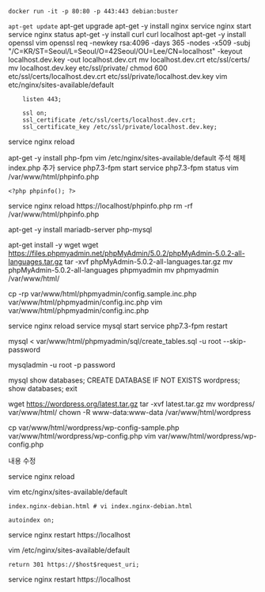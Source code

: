 `docker run -it -p 80:80 -p 443:443 debian:buster`

`apt-get update`
apt-get upgrade
apt-get -y install nginx
service nginx start
service nginx status
apt-get -y install curl
curl localhost
apt-get -y install openssl vim
openssl req -newkey rsa:4096 -days 365 -nodes -x509 -subj "/C=KR/ST=Seoul/L=Seoul/O=42Seoul/OU=Lee/CN=localhost" -keyout localhost.dev.key -out localhost.dev.crt
mv localhost.dev.crt etc/ssl/certs/
mv localhost.dev.key etc/ssl/private/
chmod 600 etc/ssl/certs/localhost.dev.crt etc/ssl/private/localhost.dev.key <!--위치 cd / 인지 확인-->
vim etc/nginx/sites-available/default <!--한 후 set nu-->
<!--40번째 줄에 추가하기-->
```
	listen 443;

	ssl on;
	ssl_certificate /etc/ssl/certs/localhost.dev.crt;
	ssl_certificate_key /etc/ssl/private/localhost.dev.key;
```
service nginx reload <!--한 후 https://localhost 들어가서 NET::ERR_CERT_INVALID 누르고 thisisunsafe 입력-->



apt-get -y install php-fpm
vim /etc/nginx/sites-available/default <!-- :set nu -->
주석 해제 <!--63, 66, 69, -->
index.php 추가 <!-- 50번 째 줄-->
service php7.3-fpm start
service php7.3-fpm status
vim /var/www/html/phpinfo.php
```
<?php phpinfo(); ?>
```
service nginx reload
https://localhost/phpinfo.php
rm -rf /var/www/html/phpinfo.php


apt-get -y install mariadb-server php-mysql

apt-get install -y wget
wget https://files.phpmyadmin.net/phpMyAdmin/5.0.2/phpMyAdmin-5.0.2-all-languages.tar.gz
tar -xvf phpMyAdmin-5.0.2-all-languages.tar.gz
mv phpMyAdmin-5.0.2-all-languages phpmyadmin
mv phpmyadmin /var/www/html/

cp -rp var/www/html/phpmyadmin/config.sample.inc.php var/www/html/phpmyadmin/config.inc.php
vim var/www/html/phpmyadmin/config.inc.php
<!-- blowfish 암호(2번링크) 생성해서 18번째 줄에 붙여넣기-->

service nginx reload
service mysql start
service php7.3-fpm restart

mysql < var/www/html/phpmyadmin/sql/create_tables.sql -u root --skip-password

mysqladmin -u root -p password <!-- 엔터, 패스워드, 패스워드 확인-->

mysql <!--하면 MariaDB로 들어가짐-->
show databases;
CREATE DATABASE IF NOT EXISTS wordpress;
show databases;
exit

wget https://wordpress.org/latest.tar.gz
tar -xvf latest.tar.gz
mv wordpress/ var/www/html/
chown -R www-data:www-data /var/www/html/wordpress

cp var/www/html/wordpress/wp-config-sample.php var/www/html/wordpress/wp-config.php
vim var/www/html/wordpress/wp-config.php <!-- 한 후 :set nu -->
<!--23, 26, 29, 32, 35, 38 번째 줄 확인-->
내용 수정

service nginx reload

vim etc/nginx/sites-available/default
<!--50번 째 줄에서 삭제 or  cd /var/www/html에 있는 파일 자체 삭제-->
```
index.nginx-debian.html # vi index.nginx-debian.html
```
<!--57번 째 줄에 추가-->
```
autoindex on;
```
service nginx restart
https://localhost <!--들어가면 index page 나옴 -->


vim /etc/nginx/sites-available/default
<!-- 25번째 줄에 추가, port 80과 443에 대해 분리해야 함-->
```
return 301 https://$host$request_uri;
```
service nginx restart
https://localhost <!--들어가면 index page 나옴 -->
